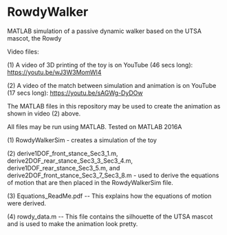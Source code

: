 # RowdyWalker
MATLAB simulation of a passive dynamic walker based on the UTSA mascot, the Rowdy

Video files:

(1) A video of 3D printing of the toy is on YouTube (46 secs long): https://youtu.be/wJ3W3MomWl4

(2) A video of the match between simulation and animation is on YouTube (17 secs long): https://youtu.be/sAGWg-DyDOw 

The MATLAB files in this repository may be used to create the animation as shown in video (2) above. 

All files may be run using MATLAB. Tested on MATLAB 2016A

(1) RowdyWalkerSim - creates a simulation of the toy

(2) derive1DOF_front_stance_Sec3_1.m, derive2DOF_rear_stance_Sec3_3_Sec3_4.m, derive1DOF_rear_stance_Sec3_5.m, and derive2DOF_front_stance_Sec3_7_Sec3_8.m - used to derive the equations of motion that are then placed in the RowdyWalkerSim file.

(3) Equations_ReadMe.pdf -- This explains how the equations of motion were derived. 

(4) rowdy_data.m -- This file contains the silhouette of the UTSA mascot and is used to make the animation look pretty.
